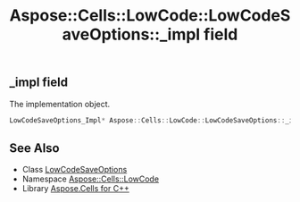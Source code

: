 ﻿---
title: Aspose::Cells::LowCode::LowCodeSaveOptions::_impl field
linktitle: _impl
second_title: Aspose.Cells for C++ API Reference
description: 'Aspose::Cells::LowCode::LowCodeSaveOptions::_impl field. The implementation object in C++.'
type: docs
weight: 1200
url: /cpp/aspose.cells.lowcode/lowcodesaveoptions/_impl/
---
## _impl field


The implementation object.

```cpp
LowCodeSaveOptions_Impl* Aspose::Cells::LowCode::LowCodeSaveOptions::_impl
```

## See Also

* Class [LowCodeSaveOptions](../)
* Namespace [Aspose::Cells::LowCode](../../)
* Library [Aspose.Cells for C++](../../../)
